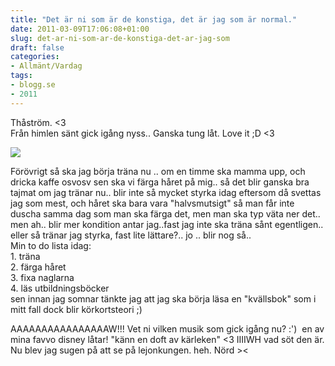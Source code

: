 ```yaml
---
title: "Det är ni som är de konstiga, det är jag som är normal."
date: 2011-03-09T17:06:08+01:00
slug: det-ar-ni-som-ar-de-konstiga-det-ar-jag-som
draft: false
categories:
- Allmänt/Vardag
tags:
- blogg.se
- 2011
---
```

Thåström. <3  
Från himlen sänt gick igång nyss.. Ganska tung låt. Love it ;D <3  
  
![](/assets/images/blogg.se/1kolagt_136701684.jpg)  
  
Förövrigt så ska jag börja träna nu .. om en timme ska mamma upp, och dricka kaffe osvosv sen ska vi färga håret på mig.. så det blir ganska bra tajmat om jag tränar nu.. blir inte så mycket styrka idag eftersom då svettas jag som mest, och håret ska bara vara "halvsmutsigt" så man får inte duscha samma dag som man ska färga det, men man ska typ väta ner det.. men ah.. blir mer kondition antar jag..fast jag inte ska träna sånt egentligen.. eller så tränar jag styrka, fast lite lättare?.. jo .. blir nog så..  
Min to do lista idag:  
1\. träna  
2\. färga håret  
3\. fixa naglarna  
4\. läs utbildningsböcker  
sen innan jag somnar tänkte jag att jag ska börja läsa en "kvällsbok" som i mitt fall dock blir körkortsteori ;)  
  
  
  
AAAAAAAAAAAAAAAAW!!! Vet ni vilken musik som gick igång nu? :')  en av mina favvo disney låtar! "känn en doft av kärleken" <3 IIIIWH vad söt den är. Nu blev jag sugen på att se på lejonkungen. heh. Nörd ><